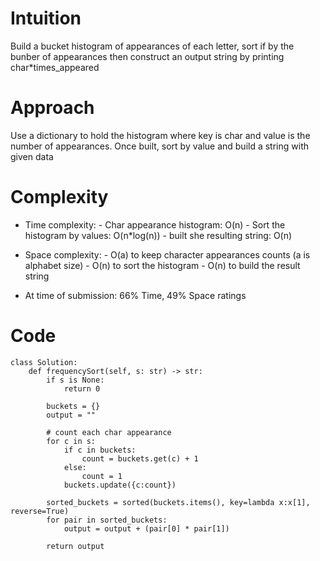 # Intuition
Build a bucket histogram of appearances of each letter, sort if by the bunber of appearances then construct an output string by printing char*times_appeared

# Approach
Use a dictionary to hold the histogram where key is char and value is the number of appearances. Once built, sort by value and build a string with given data

# Complexity
- Time complexity:
        - Char appearance histogram: O(n)
        - Sort the histogram by values: O(n*log(n))
        - built she resulting string: O(n)

- Space complexity:
        - O(a) to keep character appearances counts (a is alphabet size)
        - O(n) to sort the histogram
        - O(n) to build the result string
- At time of submission: 66% Time, 49% Space ratings

# Code
```
class Solution:
    def frequencySort(self, s: str) -> str:
        if s is None:
            return 0

        buckets = {}
        output = ""

        # count each char appearance
        for c in s:
            if c in buckets:
                count = buckets.get(c) + 1
            else:
                count = 1
            buckets.update({c:count})

        sorted_buckets = sorted(buckets.items(), key=lambda x:x[1], reverse=True)
        for pair in sorted_buckets:
            output = output + (pair[0] * pair[1])

        return output
```